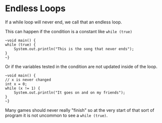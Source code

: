 # Endless Loops

If a while loop will never end, we call that an endless loop.

This can happen if the condition is a constant like `while (true)`

```java,no_run
~void main() {
while (true) {
    System.out.println("This is the song that never ends");
}
~}
```

Or if the variables tested in the condition are not updated inside of the loop.

```java,no_run
~void main() {
// x is never changed
int x = 0;
while (x != 1) {
    System.out.println("It goes on and on my friends");
}
~}
```

Many games should never really "finish" so at the very start of that sort of program it is not uncommon
to see a `while (true)`.
